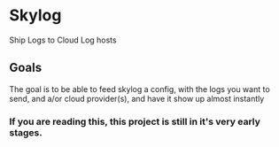 # Skylog
Ship Logs to Cloud Log hosts


## Goals
The goal is to be able to feed skylog a config, with the logs you want to send, and a/or cloud provider(s), and have it show up almost instantly

### If you are reading this, this project is still in it's very early stages. 
